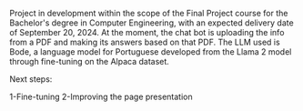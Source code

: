 Project in development within the scope of the Final Project course for the Bachelor's degree in Computer Engineering, with an expected delivery date of September 20, 2024. At the moment, the chat bot is uploading the info from a PDF and making its answers based on that PDF. The LLM used is Bode, a language model for Portuguese developed from the Llama 2 model through fine-tuning on the Alpaca dataset.

Next steps:

1-Fine-tuning 
2-Improving the page presentation
